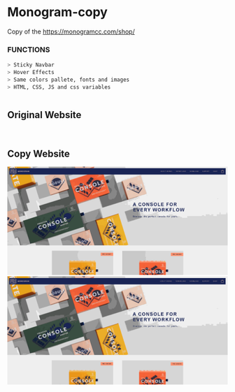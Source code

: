 # Monogram-copy
Copy of the https://monogramcc.com/shop/

<h3>FUNCTIONS</h3>

```sh
> Sticky Navbar
> Hover Effects
> Same colors pallete, fonts and images 
> HTML, CSS, JS and css variables
```

<div style="float:right">
  
## Original Website
<img src="gifs/originalwebsite.gif" alt="">

## Copy Website
  
<img src="gifs/copywebsite1.gif" alt="">
<img src="gifs/copywebsite.gif" alt="">
</div>
  
```sh
>To test, click in Code > Zip > Download and Execute index.html<
```
